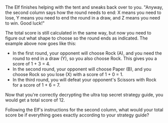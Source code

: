 The Elf finishes helping with the tent and sneaks back over to you.
"Anyway, the second column says how the round needs to end: X means you
need to lose, Y means you need to end the round in a draw, and Z means you
need to win. Good luck!"

The total score is still calculated in the same way, but now you need to
figure out what shape to choose so the round ends as indicated. The
example above now goes like this:

- In the first round, your opponent will choose Rock (A), and you need the
  round to end in a draw (Y), so you also choose Rock. This gives you a
  score of 1 + 3 = 4.
- In the second round, your opponent will choose Paper (B), and you choose
  Rock so you lose (X) with a score of 1 + 0 = 1.
- In the third round, you will defeat your opponent's Scissors with Rock
  for a score of 1 + 6 = 7.

Now that you're correctly decrypting the ultra top secret strategy guide,
you would get a total score of 12.

Following the Elf's instructions for the second column, what would your
total score be if everything goes exactly according to your strategy
guide?
